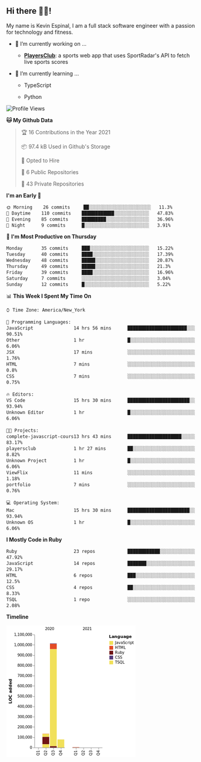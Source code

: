## Hi there 👋🏽!

My name is Kevin Espinal, I am a full stack software engineer with a passion for technology and fitness.

- 🔭 I’m currently working on ...

     - **[PlayersClub](https://playersclub.herokuapp.com/#/)**: a sports web app that uses SportRadar's API to fetch live sports scores

- 🌱 I’m currently learning ...

     - TypeScript
     
     - Python
     
<!--START_SECTION:waka-->
![Profile Views](http://img.shields.io/badge/Profile%20Views-55-blue)

**🐱 My Github Data** 

> 🏆 16 Contributions in the Year 2021
 > 
> 📦 97.4 kB Used in Github's Storage 
 > 
> 💼 Opted to Hire
 > 
> 📜 6 Public Repositories 
 > 
> 🔑 43 Private Repositories  
 > 
**I'm an Early 🐤** 

```text
🌞 Morning    26 commits     ██░░░░░░░░░░░░░░░░░░░░░░░   11.3% 
🌆 Daytime    110 commits    ████████████░░░░░░░░░░░░░   47.83% 
🌃 Evening    85 commits     █████████░░░░░░░░░░░░░░░░   36.96% 
🌙 Night      9 commits      █░░░░░░░░░░░░░░░░░░░░░░░░   3.91%

```
📅 **I'm Most Productive on Thursday** 

```text
Monday       35 commits     ███░░░░░░░░░░░░░░░░░░░░░░   15.22% 
Tuesday      40 commits     ████░░░░░░░░░░░░░░░░░░░░░   17.39% 
Wednesday    48 commits     █████░░░░░░░░░░░░░░░░░░░░   20.87% 
Thursday     49 commits     █████░░░░░░░░░░░░░░░░░░░░   21.3% 
Friday       39 commits     ████░░░░░░░░░░░░░░░░░░░░░   16.96% 
Saturday     7 commits      ░░░░░░░░░░░░░░░░░░░░░░░░░   3.04% 
Sunday       12 commits     █░░░░░░░░░░░░░░░░░░░░░░░░   5.22%

```


📊 **This Week I Spent My Time On** 

```text
⌚︎ Time Zone: America/New_York

💬 Programming Languages: 
JavaScript               14 hrs 56 mins      ██████████████████████░░░   90.51% 
Other                    1 hr                █░░░░░░░░░░░░░░░░░░░░░░░░   6.06% 
JSX                      17 mins             ░░░░░░░░░░░░░░░░░░░░░░░░░   1.76% 
HTML                     7 mins              ░░░░░░░░░░░░░░░░░░░░░░░░░   0.8% 
CSS                      7 mins              ░░░░░░░░░░░░░░░░░░░░░░░░░   0.75%

🔥 Editors: 
VS Code                  15 hrs 30 mins      ███████████████████████░░   93.94% 
Unknown Editor           1 hr                █░░░░░░░░░░░░░░░░░░░░░░░░   6.06%

🐱‍💻 Projects: 
complete-javascript-cours13 hrs 43 mins      ████████████████████░░░░░   83.17% 
playersclub              1 hr 27 mins        ██░░░░░░░░░░░░░░░░░░░░░░░   8.82% 
Unknown Project          1 hr                █░░░░░░░░░░░░░░░░░░░░░░░░   6.06% 
ViewFlix                 11 mins             ░░░░░░░░░░░░░░░░░░░░░░░░░   1.18% 
portfolio                7 mins              ░░░░░░░░░░░░░░░░░░░░░░░░░   0.76%

💻 Operating System: 
Mac                      15 hrs 30 mins      ███████████████████████░░   93.94% 
Unknown OS               1 hr                █░░░░░░░░░░░░░░░░░░░░░░░░   6.06%

```

**I Mostly Code in Ruby** 

```text
Ruby                     23 repos            ████████████░░░░░░░░░░░░░   47.92% 
JavaScript               14 repos            ███████░░░░░░░░░░░░░░░░░░   29.17% 
HTML                     6 repos             ███░░░░░░░░░░░░░░░░░░░░░░   12.5% 
CSS                      4 repos             ██░░░░░░░░░░░░░░░░░░░░░░░   8.33% 
TSQL                     1 repo              ░░░░░░░░░░░░░░░░░░░░░░░░░   2.08%

```


**Timeline**

![Chart not found](https://raw.githubusercontent.com/espinalk212/espinalk212/main/charts/bar_graph.png) 


<!--END_SECTION:waka-->


<!--
**espinalk212/espinalk212** is a ✨ _special_ ✨ repository because its `README.md` (this file) appears on your GitHub profile.

Here are some ideas to get you started:

- 🔭 I’m currently working on ...
- 🌱 I’m currently learning ...
- 👯 I’m looking to collaborate on ...
- 🤔 I’m looking for help with ...
- 💬 Ask me about ...
- 📫 How to reach me: ...
- 😄 Pronouns: ...
- ⚡ Fun fact: ...
-->
